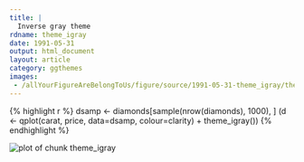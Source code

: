 ```yaml
---
title: |
  Inverse gray theme
rdname: theme_igray
date: 1991-05-31
output: html_document
layout: article
category: ggthemes
images:
 - /allYourFigureAreBelongToUs/figure/source/1991-05-31-theme_igray/theme_igray-1.png
---
```





{% highlight r %}
dsamp <- diamonds[sample(nrow(diamonds), 1000), ]
(d <- qplot(carat, price, data=dsamp, colour=clarity)
               + theme_igray())
{% endhighlight %}

![plot of chunk theme_igray](/allYourFigureAreBelongToUs/figure/source/1991-05-31-theme_igray/theme_igray-1.png) 